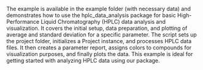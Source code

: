 The example is available in the example folder (with necessary data) and demonstrates how to use the hplc_data_analysis package for basic High-Performance Liquid Chromatography (HPLC) data analysis and visualization. It covers the initial setup, data preparation, and plotting of average and standard deviation for a specific parameter. The script sets up the project folder, initializes a Project instance, and processes HPLC data files. It then creates a parameter report, assigns colors to compounds for visualization purposes, and finally plots the data. This example is ideal for getting started with analyzing HPLC data using our package.
